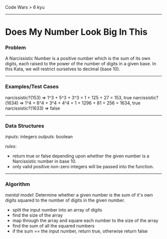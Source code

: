 Code Wars > 6 kyu

---

Does My Number Look Big In This
===

### Problem

A Narcissistic Number is a positive number which is the sum of its own digits, each raised to the power of the number of digits in a given base. In this Kata, we will restrict ourselves to decimal (base 10).  

---

### Examples/Test Cases

narcissistic?(153) => 1^3 + 5^3 + 3^3 = 1 + 125 + 27 = 153, true
narcissistic?(1634) => 1^4 + 6^4 + 3^4 + 4^4 = 1 + 1296 + 81 + 256 = 1634, true
narcissistic?(1633) => false

---

### Data Structures

_inputs_: integers
_outputs_: boolean

_rules_:
* return true or false depending upon whether the given number is a Narcissistic number in base 10.
* only valid positive non-zero integers will be passed into the function.

---

### Algorithm

_mental model_: Determine whether a given number is the sum of it's own digits squared to the number of digits in the given number.

* split the input number into an array of digits
* find the size of the array
* map through the array and square each number to the size of the array
* find the sum of all the squared numbers
* if the sum == the input number, return true, otherwise return false